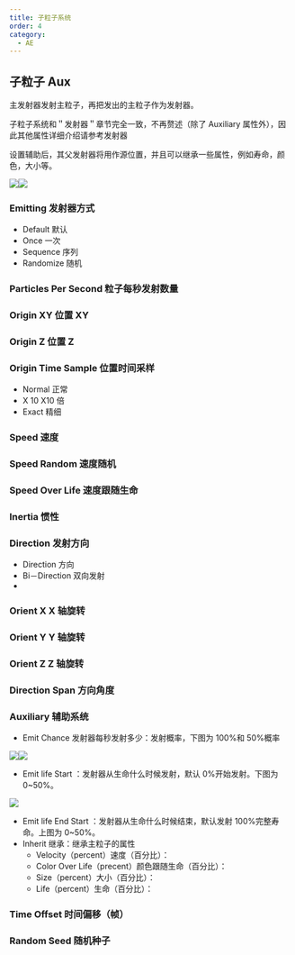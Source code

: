 ```yaml
---
title: 子粒子系统
order: 4
category:
  - AE
---
```


## 子粒子 Aux

主发射器发射主粒子，再把发出的主粒子作为发射器。

子粒子系统和＂发射器＂章节完全一致，不再赘述（除了 Auxiliary 属性外），因此其他属性详细介绍请参考发射器

设置辅助后，其父发射器将用作源位置，并且可以继承一些属性，例如寿命，颜色，大小等。

![](http://cdn.yuelili.com/202020111359-O.png)![](http://cdn.yuelili.com/202020111359-5.png)

### Emitting 发射器方式

- Default 默认
- Once 一次
- Sequence 序列
- Randomize 随机

### Particles Per Second 粒子每秒发射数量

### Origin XY 位置 XY

### Origin Z 位置 Z

### Origin Time Sample 位置时间采样

- Normal 正常
- X 10 X10 倍
- Exact 精细

### Speed 速度

### Speed Random 速度随机

### Speed Over Life 速度跟随生命

### Inertia 惯性

### Direction 发射方向

- Direction 方向
- Bi－Direction 双向发射
-

### Orient X X 轴旋转

### Orient Y Y 轴旋转

### Orient Z Z 轴旋转

### Direction Span 方向角度

### Auxiliary 辅助系统

- Emit Chance 发射器每秒发射多少：发射概率，下图为 100%和 50%概率

![](http://cdn.yuelili.com/202020140100-X.png)![](http://cdn.yuelili.com/202020140102-d.png)

- Emit life Start ：发射器从生命什么时候发射，默认 0%开始发射。下图为 0~50%。

![](http://cdn.yuelili.com/202020140108-B.png)

- Emit life End Start ：发射器从生命什么时候结束，默认发射 100%完整寿命。上图为 0~50%。
- Inherit 继承：继承主粒子的属性
  - Velocity（percent）速度（百分比）：
  - Color Over Life（precent）颜色跟随生命（百分比）：
  - Size（percent）大小（百分比）：
  - Life（percent）生命（百分比）：

### Time Offset 时间偏移（帧）

### Random Seed 随机种子
